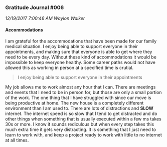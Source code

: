 ### Gratitude Journal #006
_12/19/2017 7:00:46 AM Waylon Walker_

#### Accommodations

I am grateful for the accommodations that have been made for our family medical situation.  I enjoy being able to support everyone in their appointments, and making sure that everyone is able to get where they need to be every day.  Without these kind of accommodations it would be impossible to keep everyone healthy.  Some career paths would not have allowed this as working in person at a specified time is crutial.  


> I enjoy being able to support everyone in their appointments

My job allows me to work almost any hour that I can. There are meetings and events that I need to be in person for, but those are only a small portion of the work.  The one thing that I have struggled with since our move is being productive at home.  The new house is a completely different environment than I am used to.  There are lots of distractions and **SLOW** internet.  The internet speed is so slow that I tend to get distracted and do other things when something that is usually executed within a few ms takes 30s or more.  I know it sounds rediculous but when every step takes this much extra time it gets very distracting.  It is something that I just need to learn to work with, and keep a project ready to work with little to no internet at all times.

